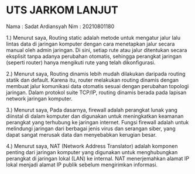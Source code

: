 # UTS JARKOM LANJUT

Nama : Sadat Ardiansyah
Nim : 20210801180

1.) Menurut saya, Routing static adalah metode untuk mengatur jalur lalu lintas data di jaringan komputer dengan cara menetapkan jalur secara manual oleh admin jaringan. Di sini, setiap rute atau jalur ditentukan secara eksplisit tanpa adanya perubahan otomatis, sehingga perangkat jaringan (seperti router) hanya mengikuti rute yang telah dikonfigurasi.

2.) Menurut saya, Routing dinamis lebih mudah dilakukan daripada routing statik dan default. Karena itu, router melakukan routing dinamis dengan membuat jalur komunikasi data otomatis sesuai dengan perubahan topologi jaringan. Dalam protokol suite TCP/IP, routing dinamis berada pada lapisan network jaringan komputer. 

3.) Menurut saya, Pada dasarnya, firewall adalah perangkat lunak yang diinstal di dalam komputer dan digunakan untuk meningkatkan keamanan perangkat yang terhubung ke jaringan internet. Fungsi firewall adalah untuk melindungi jaringan dari berbagai jenis virus dan serangan siber, yang dapat sangat merusak data dan menyebabkan kerugian besar.

4.) Menurut saya, NAT (Network Address Translator) adalah komponen penting dari jaringan komputer yang digunakan untuk menghubungkan perangkat di jaringan lokal (LAN) ke internal. NAT menerjemahkan alamat IP lokal menjadi alamat IP publik sebelum mengirimkan informasi.
											

